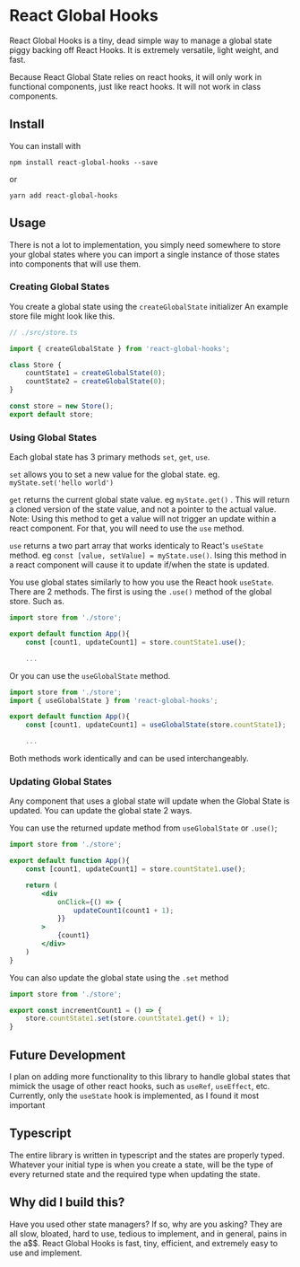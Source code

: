 # React Global Hooks

React Global Hooks is a tiny, dead simple way to manage a global state piggy backing off React Hooks. It is extremely versatile, light weight, and fast. 

Because React Global State relies on react hooks, it will only work in functional components, just like react hooks. It will not work in class components. 

## Install 

You can install with 

```
npm install react-global-hooks --save
```

or 

```
yarn add react-global-hooks
```

## Usage

There is not a lot to implementation, you simply need somewhere to store your global states where you can import a single instance of those states into components that will use them. 

### Creating Global States

You create a global state using the `createGlobalState` initializer An example store file might look like this. 

```typescript
// ./src/store.ts

import { createGlobalState } from 'react-global-hooks';

class Store {
    countState1 = createGlobalState(0);
    countState2 = createGlobalState(0);
}

const store = new Store();
export default store;
```


### Using Global States

Each global state has 3 primary methods `set`, `get`, `use`. 

`set` allows you to set a new value for the global state. eg. `myState.set('hello world')`

`get` returns the current global state value. eg `myState.get()` . This will return a cloned version of the state value, and not a pointer to the actual value. Note: Using this method to get a value will not trigger an update within a react component. For that, you will need to use the `use` method.

`use` returns a two part array that works identicaly to React's `useState` method. eg `const [value, setValue] = myState.use()`. Ising this method in a react component will cause it to update if/when the state is updated. 

You use global states similarly to how you use the React hook `useState`. There are 2 methods. The first is using the `.use()` method of the global store. Such as.

```jsx
import store from './store';

export default function App(){
    const [count1, updateCount1] = store.countState1.use();

    ...
```

Or you can use the `useGlobalState` method.

```jsx
import store from './store';
import { useGlobalState } from 'react-global-hooks';

export default function App(){
    const [count1, updateCount1] = useGlobalState(store.countState1);

    ...
```

Both methods work identically and can be used interchangeably. 


### Updating Global States

Any component that uses a global state will update when the Global State is updated. You can update the global state 2 ways. 

You can use the returned update method from `useGlobalState` or `.use()`;

```jsx
import store from './store';

export default function App(){
    const [count1, updateCount1] = store.countState1.use();

    return (
        <div
            onClick={() => {
                updateCount1(count1 + 1);
            }}
        >
            {count1}
        </div>
    )
}
```

You can also update the global state using the `.set` method

```typescript
import store from './store';

export const incrementCount1 = () => {
    store.countState1.set(store.countState1.get() + 1);
}
```

## Future Development

I plan on adding more functionality to this library to handle global states that mimick the usage of other react hooks, such as `useRef`, `useEffect`, etc. Currently, only the `useState` hook is implemented, as I found it most important

## Typescript

The entire library is written in typescript and the states are properly typed. Whatever your initial type is when you create a state, will be the type of every returned state and the required type when updating the state. 

## Why did I build this?

Have you used other state managers? If so, why are you asking? They are all slow, bloated, hard to use, tedious to implement, and in general, pains in the a$$. React Global Hooks is fast, tiny, efficient, and extremely easy to use and implement.